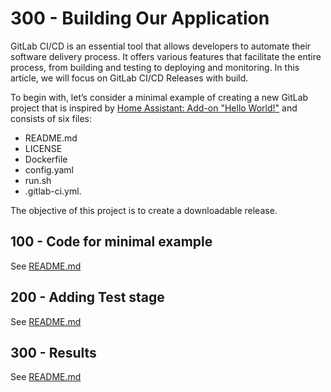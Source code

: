 # 300 - Building Our Application

GitLab CI/CD is an essential tool that allows developers to automate their software delivery process. It offers various features that facilitate the entire process, from building and testing to deploying and monitoring. In this article, we will focus on GitLab CI/CD Releases with build.

To begin with, let’s consider a minimal example of creating a new GitLab project that is inspired by [Home Assistant: Add-on "Hello World!"](https://github.com/vanHeemstraSystems/home-assistant-add-on-hello-world/tree/main) and consists of six files: 

- README.md
- LICENSE
- Dockerfile
- config.yaml
- run.sh
- .gitlab-ci.yml. 

The objective of this project is to create a downloadable release.

## 100 - Code for minimal example

See [README.md](./100/README.md)

## 200 - Adding Test stage

See [README.md](./200/README.md)

## 300 - Results

See [README.md](./300/README.md)

